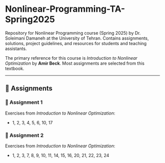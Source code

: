 # Nonlinear-Programming-TA-Spring2025

Repository for Nonlinear Programming course (Spring 2025) by Dr. Soleimani Damaneh at the University of Tehran. Contains assignments, solutions, project guidelines, and resources for students and teaching assistants.

The primary reference for this course is _Introduction to Nonlinear Optimization_ by **Amir Beck**. Most assignments are selected from this textbook.

---

## 📘 Assignments

### 📂 Assignment 1  
Exercises from _Introduction to Nonlinear Optimization_:
- 1, 2, 3, 4, 5, 6, 10, 17

### 📂 Assignment 2  
Exercises from _Introduction to Nonlinear Optimization_:
- 1, 2, 3, 7, 8, 9, 10, 11, 14, 15, 16, 20, 21, 22, 23, 24

